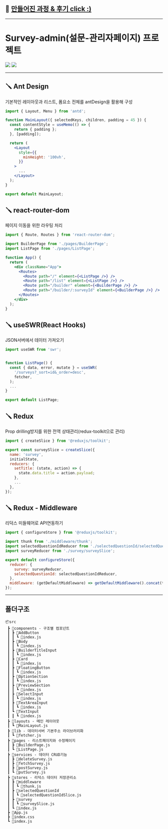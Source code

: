 ## 📝 [만들어진 과정 & 후기 click :)](https://velog.io/@aoh1223/SurveyProjectadmin-%ED%81%B4%EB%A1%A0%EC%BD%94%EB%94%A9-%EC%A0%95%EB%A6%AC%ED%95%98%EA%B8%B0)

---

# Survey-admin(설문-관리자페이지) 프로젝트

<img src="https://user-images.githubusercontent.com/76725512/182094370-9547c841-1533-4cf0-87b4-9f723b025038.png" />

<img src="https://user-images.githubusercontent.com/76725512/182094350-b8c4c2d6-a13e-4b13-bc78-d47c97ebd25e.png" />

---

## 🪛 Ant Design

기본적인 레이아웃과 리스트, 폼요소 전체를 antDesign을 활용해 구성

```jsx
import { Layout, Menu } from 'antd';

function MainLayout({ selectedKeys, children, padding = 45 }) {
  const contentStyle = useMemo(() => {
    return { padding };
  }, [padding]);

  return (
    <Layout
      style={{
        minHeight: '100vh',
      }}
    >
      ...
    </Layout>
  );
}

export default MainLayout;
```

## 🪛 react-router-dom

페이지 이동을 위한 라우팅 처리

```jsx
import { Route, Routes } from 'react-router-dom';

import BuilderPage from './pages/BuilderPage';
import ListPage from './pages/ListPage';

function App() {
  return (
    <div className="App">
      <Routes>
        <Route path="/" element={<ListPage />} />
        <Route path="/list" element={<ListPage />} />
        <Route path="/builder" element={<BuilderPage />} />
        <Route path="/builder/:surveyId" element={<BuilderPage />} />
      </Routes>
    </div>
  );
}
```

## 🪛 useSWR(React Hooks)

JSON서버에서 데이터 가져오기

```jsx
import useSWR from 'swr';


function ListPage() {
  const { data, error, mutate } = useSWR(
    '/surveys?_sort=id&_order=desc',
    fetcher,
  );
  ...
}

export default ListPage;
```

## 🪛 Redux

Prop drilling방지를 위한 전역 상태관리(redux-toolkit으로 관리)

```jsx
import { createSlice } from '@reduxjs/toolkit';

export const surveySlice = createSlice({
  name: 'survey',
  initialState,
  reducers: {
    setTitle: (state, action) => {
      state.data.title = action.payload;
    },
    ...
  },
});
```

## 🪛 Redux - Middleware

리덕스 미들웨어로 API연동하기

```jsx
import { configureStore } from '@reduxjs/toolkit';

import thunk from './middleware/thunk';
import selectedQuestionIdReducer from './selectedQuestionId/selectedQuestionIdSlice';
import surveyReducer from './survey/surveySlice';

export default configureStore({
  reducer: {
    survey: surveyReducer,
    selectedQuestionId: selectedQuestionIdReducer,
  },
  middleware: (getDefaultMiddleware) => getDefaultMiddleware().concat(thunk),
});
```

---

## 폴더구조

```
📦src
 ┣ 📂components - 구조별 컴포넌트
 ┃ ┣ 📂AddButton
 ┃ ┃ ┗ 📜index.js
 ┃ ┣ 📂Body
 ┃ ┃ ┗ 📜index.js
 ┃ ┣ 📂BuilderTitleInput
 ┃ ┃ ┗ 📜index.js
 ┃ ┣ 📂Card
 ┃ ┃ ┗ 📜index.js
 ┃ ┣ 📂FloatingButton
 ┃ ┃ ┗ 📜index.js
 ┃ ┣ 📂OptionSection
 ┃ ┃ ┗ 📜index.js
 ┃ ┣ 📂PreviewSection
 ┃ ┃ ┗ 📜index.js
 ┃ ┣ 📂SelectInput
 ┃ ┃ ┗ 📜index.js
 ┃ ┣ 📂TextAreaInput
 ┃ ┃ ┗ 📜index.js
 ┃ ┗ 📂TextInput
 ┃ ┃ ┗ 📜index.js
 ┣ 📂layouts - 메인 레이아웃
 ┃ ┗ 📜MainLayout.js
 ┣ 📂lib - 데이터서버 기본주소 라이브러리화
 ┃ ┗ 📜fetcher.js
 ┣ 📂pages - 리스트페이지와 수정페이지
 ┃ ┣ 📜BuilderPage.js
 ┃ ┗ 📜ListPage.js
 ┣ 📂services - 데이터 CRUD기능
 ┃ ┣ 📜deleteSurvey.js
 ┃ ┣ 📜fetchSurvey.js
 ┃ ┣ 📜postSurvey.js
 ┃ ┗ 📜putSurvey.js
 ┣ 📂stores - 리덕스 데이터 저장관리소
 ┃ ┣ 📂middleware
 ┃ ┃ ┗ 📜thunk.js
 ┃ ┣ 📂selectedQuestionId
 ┃ ┃ ┗ 📜selectedQuestionIdSlice.js
 ┃ ┣ 📂survey
 ┃ ┃ ┗ 📜surveySlice.js
 ┃ ┗ 📜index.js
 ┣ 📜App.js
 ┣ 📜index.css
 ┗ 📜index.js
```
